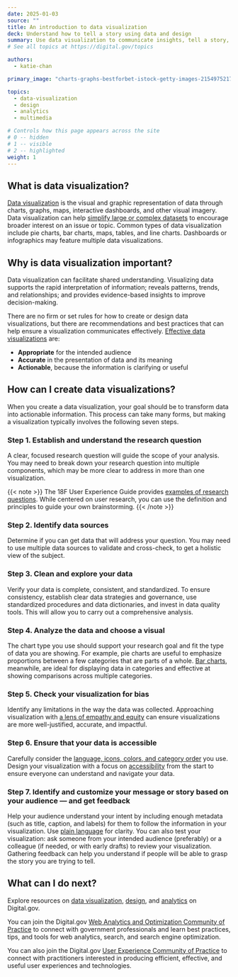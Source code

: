 ```yaml
---
date: 2025-01-03
source: ""
title: An introduction to data visualization
deck: Understand how to tell a story using data and design
summary: Use data visualization to communicate insights, tell a story, and share actionable information.
# See all topics at https://digital.gov/topics

authors:
  - katie-chan

primary_image: "charts-graphs-bestforbet-istock-getty-images-2154975217"

topics:
  - data-visualization
  - design
  - analytics
  - multimedia

# Controls how this page appears across the site
# 0 -- hidden
# 1 -- visible
# 2 -- highlighted
weight: 1
---
```

## What is data visualization?

[Data visualization](https://digital.gov/topics/data-visualization/) is the visual and graphic representation of data through charts, graphs, maps, interactive dashboards, and other visual imagery. Data visualization can help [simplify large or complex datasets](https://datascience.cancer.gov/training/learn-data-science/visualize-data-basics) to encourage broader interest on an issue or topic. Common types of data visualization include pie charts, bar charts, maps, tables, and line charts. Dashboards or infographics may feature multiple data visualizations. 

## Why is data visualization important?

Data visualization can facilitate shared understanding. Visualizing data supports the rapid interpretation of information; reveals patterns, trends, and relationships; and provides evidence-based insights to improve decision-making.

There are no firm or set rules for how to create or design data visualizations, but there are recommendations and best practices that can help ensure a visualization communicates effectively. [Effective data visualizations](https://nces.ed.gov/forum/pub_2017016.asp) are:

- **Appropriate** for the intended audience
- **Accurate** in the presentation of data and its meaning
- **Actionable**, because the information is clarifying or useful

## How can I create data visualizations?

When you create a data visualization, your goal should be to transform data into actionable information. This process can take many forms, but making a visualization typically involves the following seven steps.

### Step 1. Establish and understand the research question

A clear, focused research question will guide the scope of your analysis. You may need to break down your research question into multiple components, which may be more clear to address in more than one visualization.

{{< note >}} 
  The 18F User Experience Guide provides [examples of research questions](https://guides.18f.gov/ux-guide/research/plan/#research-questions). While centered on user research, you can use the definition and principles to guide your own brainstorming.
{{< /note >}}

### Step 2. Identify data sources

Determine if you can get data that will address your question. You may need to use multiple data sources to validate and cross-check, to get a holistic view of the subject.

### Step 3. Clean and explore your data

Verify your data is complete, consistent, and standardized. To ensure consistency, establish clear data strategies and governance, use standardized procedures and data dictionaries, and invest in data quality tools. This will allow you to carry out a comprehensive analysis.

### Step 4. Analyze the data and choose a visual

The chart type you use should support your research goal and fit the type of data you are showing. For example, pie charts are useful to emphasize proportions between a few categories that are parts of a whole. [Bar charts](https://designsystem.digital.gov/components/data-visualizations/#bar-charts-2), meanwhile, are ideal for displaying data in categories and effective at showing comparisons across multiple categories.

### Step 5. Check your visualization for bias

Identify any limitations in the way the data was collected. Approaching visualization with [a lens of empathy and equity](https://www.nnlm.gov/training/class/do-no-harm-data-viz) can ensure visualizations are more well-justified, accurate, and impactful. 

### Step 6. Ensure that your data is accessible

Carefully consider the [language, icons, colors, and category order](https://www.nnlm.gov/training/class/do-no-harm-data-viz) you use. Design your visualization with a focus on [accessibility](https://digital.gov/resources/an-introduction-to-accessibility/) from the start to ensure everyone can understand and navigate your data.

### Step 7. Identify and customize your message or story based on your audience — and get feedback

Help your audience understand your intent by including enough metadata (such as title, caption, and labels) for them to follow the information in your visualization. Use [plain language](https://digital.gov/resources/an-introduction-to-plain-language/) for clarity. You can also test your visualization: ask someone from your intended audience (preferably) or a colleague (if needed, or with early drafts) to review your visualization. Gathering feedback can help you understand if people will be able to grasp the story you are trying to tell.

## What can I do next?

Explore resources on [data visualization](https://digital.gov/topics/data-visualization/), [design](https://digital.gov/topics/design/), and [analytics](https://digital.gov/topics/analytics/) on Digital.gov.

You can join the Digital.gov [Web Analytics and Optimization Community of Practice](https://digital.gov/communities/web-analytics-and-optimization/) to connect with government professionals and learn best practices, tips, and tools for web analytics, search, and search engine optimization.

You can also join the Digital.gov [User Experience Community of Practice](https://digital.gov/communities/user-experience/) to connect with practitioners interested in producing efficient, effective, and useful user experiences and technologies.
